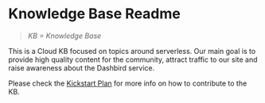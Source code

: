 # Knowledge Base Readme

> _KB = Knowledge Base_

This is a Cloud KB focused on topics around serverless. Our main goal is to provide high quality content for the community, attract traffic to our site and raise awareness about the Dashbird service.

Please check the [Kickstart Plan](https://github.com/dashbird/site/blob/master/content/knowledge-base/KICKSTART-PLAN.md) for more info on how to contribute to the KB.
